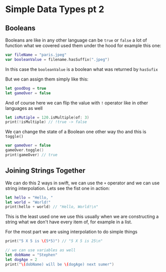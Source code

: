 # Simple Data Types pt 2

## Booleans

Booleans are like in any other language can be `true` or `false`
a lot of function what we covered used them under the hood for example this one:

```swift
var fileName = "paris.jpeg"
var booleanValue = filename.hasSuffix(".jpeg")
```

In this case the `booleanValue` is a boolean what was returned by `hasSufix`

But we can assign them simply like this:

```swift
let goodDog = true
let gameOver = false
```

And of course here we can flip the value with `!` operator like in other languages as well

```swift
let isMutiple = 120.isMultiple(of: 3)
print(!isMultiple) // !true -> false
```

We can change the state of a Boolean one other way tho and this is `toggle()`

```swift
var gameOver = false
gameOver.toggle()
print(gameOver) // true
```

## Joining Strings Together

We can do this 2 ways in swift, we can use the `+` operator
and we can use string interpolation.
Lets see the fist one in action:

```swift
let hello = "Hello, "
let world = "World!"
print(hello + world) // "Hello, World!\n"
```

This is the least used one we use this usually when we are constructing
a string what we don't have every item of, for example in a list.

For the most part we are using interpolation to do simple things

```swift
print("5 X 5 is \(5*5)") // "5 X 5 is 25\n"

// we can use variables as well
let dobName = "Stephen"
let dogAge = 2
print("\(dobName) will be \(dogAge) next sumer")
```
